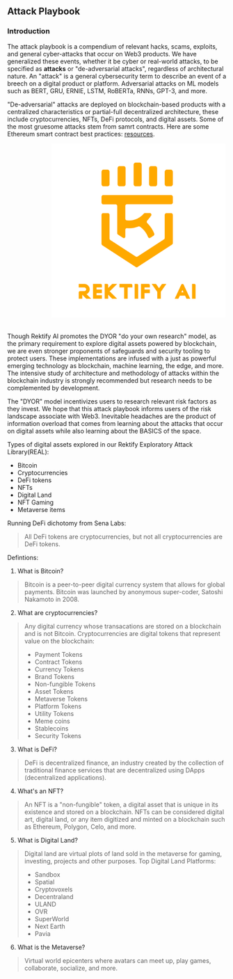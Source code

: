 ## Attack Playbook

### Introduction

The attack playbook is a compendium of relevant hacks, scams, exploits, and general cyber-attacks that occur on Web3 products. We have generalized these events, whether it be cyber or real-world attacks, to be specified as <b> attacks</b> or "de-adversarial attacks", regardless of architectural nature. An "attack" is a general cybersecurity term to describe an event of a breech on a digital product or platform. Adversarial attacks on ML models such as BERT, GRU, ERNIE, LSTM, RoBERTa, RNNs, GPT-3, and more. 

"De-adversarial" attacks are deployed on blockchain-based products with a centralized characteristics or partial-full decentralized architecture, these include cryptocurrencies, NFTs, DeFi protocols, and digital assets. Some of the most gruesome attacks stem from samrt contracts. Here are some Ethereum smart contract best practices: [resources](https://consensys.github.io/smart-contract-best-practices/).
</br>
<!-- image -->
<p align="center">
  <img src="1-2.png" alt="" width="400" class="center" style="margin-left: 100px;"/>
</p>
</br>
Though Rektify AI promotes the DYOR "do your own research" model, as the primary requirement to explore digital assets powered by blockchain, we are even stronger proponents of safeguards and security tooling to protect users. These implementations are infused with a just as powerful emerging technology as blockchain, machine learning, the edge, and more. The intensive study of architecture and methodology of attacks within the blockchain industry is strongly recommended but research needs to be complemented by development. 
<br>

The "DYOR" model incentivizes users to research relevant risk factors as they invest. We hope that this attack playbook informs users of the risk landscape associate with Web3. Inevitable headaches are the product of information overload that comes from learning about the attacks that occur on digital assets while also learning about the BASICS of the space.

Types of digital assets explored in our Rektify Exploratory Attack Library(REAL):
- Bitcoin
- Cryptocurrencies
- DeFi tokens
- NFTs
- Digital Land
- NFT Gaming
- Metaverse items

Running DeFi dichotomy from Sena Labs:
> All DeFi tokens are cryptocurrencies, but not all cryptocurrencies are DeFi tokens.

Defintions:
1. What is Bitcoin?
> Bitcoin is a peer-to-peer digital currency system that allows for global payments. Bitcoin was launched by anonymous super-coder, Satoshi Nakamoto in 2008.

2. What are cryptocurrencies?
> Any digital currency whose transacations are stored on a blockchain and is not Bitcoin. 
> Cryptocurrencies are digital tokens that represent value on the blockchain:
>- Payment Tokens
>- Contract Tokens
>- Currency Tokens
>- Brand Tokens
>- Non-fungible Tokens
>- Asset Tokens
>- Metaverse Tokens
>- Platform Tokens 
>- Utility Tokens
>- Meme coins
>- Stablecoins
>- Security Tokens

3. What is DeFi?
> DeFi is decentralized finance, an industry created by the collection of traditional finance services that are decentralized using DApps (decentralized applications).

4.  What's an NFT?
> An NFT is a "non-fungible" token, a digital asset that is unique in its existence and stored on a blockchain. NFTs can be considered digital art, digital land, or any item digitized and minted on a blockchain such as Ethereum, Polygon, Celo, and more.

5. What is Digital Land?
> Digital land are virtual plots of land sold in the metaverse for gaming, investing, projects and other purposes.
> Top Digital Land Platforms:
>- Sandbox
>- Spatial
>- Cryptovoxels
>- Decentraland
>- ULAND
>- OVR
>- SuperWorld
>- Next Earth
>- Pavia

6. What is the Metaverse?
> Virtual world epicenters where avatars can meet up, play games, collaborate, socialize, and more. 
